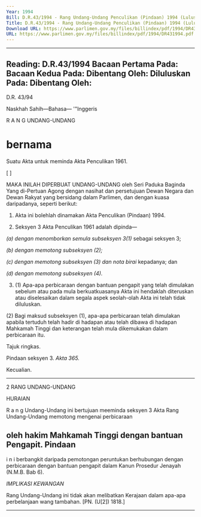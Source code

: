 ```yaml
---
Year: 1994
Bill: D.R.43/1994 - Rang Undang-Undang Penculikan (Pindaan) 1994 (Lulus)
Title: D.R.43/1994 - Rang Undang-Undang Penculikan (Pindaan) 1994 (Lulus)
Download URL: https://www.parlimen.gov.my/files/billindex/pdf/1994/DR431994.pdf
URL: https://www.parlimen.gov.my/files/billindex/pdf/1994/DR431994.pdf
---
```

---
Reading:
D.R.43/1994
Bacaan Pertama Pada:
Bacaan Kedua Pada:
Dibentang Oleh:
Diluluskan Pada:
Dibentang Oleh:
---

D.R. 43/94

Naskhah Sahih—Bahasa— '"Inggeris

R A N G UNDANG-UNDANG

# bernama

Suatu Akta untuk meminda Akta Penculikan 1961.

[ ]

MAKA INILAH DIPERBUAT UNDANG-UNDANG
oleh Seri Paduka Baginda Yang di-Pertuan Agong dengan
nasihat dan persetujuan Dewan Negara dan Dewan Rakyat
yang bersidang dalam Parlimen, dan dengan kuasa
daripadanya, seperti berikut:

1. Akta ini bolehlah dinamakan Akta Penculikan
(Pindaan) 1994.

2. Seksyen 3 Akta Penculikan 1961 adalah dipinda—

_(a) dengan menomborkan semula subseksyen 3(1)_
sebagai seksyen 3;

_(b) dengan memotong subseksyen (2);_

_(c) dengan memotong subseksyen (3) dan nota birai_
kepadanya; dan

_(d) dengan memotong subseksyen (4)._

3. (1) Apa-apa perbicaraan dengan bantuan pengapit yang
telah dimulakan sebelum atau pada mula berkuatkuasanya
Akta ini hendaklah diteruskan atau diselesaikan dalam
segala aspek seolah-olah Akta ini telah tidak diluluskan.

(2) Bagi maksud subseksyen (1), apa-apa perbicaraan
telah dimulakan apabila tertuduh telah hadir di hadapan
atau telah dibawa di hadapan Mahkamah Tinggi dan
keterangan telah mula dikemukakan dalam perbicaraan
itu.


Tajuk
ringkas.

Pindaan
seksyen 3.
_Akta 365._

Kecualian.


-----

2 RANG UNDANG-UNDANG

HURAIAN

R a n g Undang-Undang ini bertujuan meeminda seksyen 3 Akta
Rang Undang-Undang memotong mengenai perbicaraan
## oleh hakim Mahkamah Tinggi dengan bantuan Pengapit. Pindaan
i n i berbangkit daripada pemotongan peruntukan berhubungan dengan
perbicaraan dengan bantuan pengapit dalam Kanun Prosedur Jenayah
(N.M.B. Bab 6).

_IMPLIKASI_ _KEWANGAN_

Rang Undang-Undang ini tidak akan melibatkan Kerajaan dalam
apa-apa perbelanjaan wang tambahan. [PN. (U[2]) 1818.]


-----

